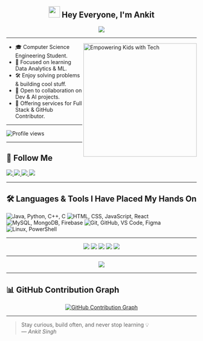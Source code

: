 <!-- ======================================================
😎 Animated Welcome Header
====================================================== -->
<h2 align="center">
  <img src="https://emojis.slackmojis.com/emojis/images/1531849430/4246/blob-sunglasses.gif?1531849430" width="30"/>
  Hey Everyone, I'm Ankit
</h2>

<!-- Animated typing text using Typing SVG -->
<p align="center">
  <a href="https://git.io/typing-svg">
    <img src="https://readme-typing-svg.demolab.com?font=Roboto,sans-serif&size=40&pause=1000&color=40c463&center=true&vCenter=true&random=false&width=1200&lines=%F0%9F%92%BB+%22Crafting+Code%2C+Building+Dreams%22;+%F0%9F%92%BB+Welcome+to+My+GitHub+Universe!" />
  </a>
</p>

---

<!-- Side image for personality touch -->
<img align="right" alt="Empowering Kids with Tech" width="300" src="https://raw.githubusercontent.com/AnkitSingh1827/Ankitsingh1827/main/_Empowering%20Kids%20with%20Social%20Tech%20%26%20Robotics_%20The%20Future%20of%20Learning%20%F0%9F%9A%80%F0%9F%A4%96_.jpeg">


<!-- Brief intro skills banner -->
- 🎓 Computer Science Engineering Student.
- 📖 Focused on learning Data Analytics & ML.
- 🛠️ Enjoy solving problems & building cool stuff.
- 👥 Open to collaboration on Dev & AI projects.
- 🔧 Offering services for Full Stack & GitHub Contributor.

---

<!-- ======================================================
👀 GitHub Profile Views
====================================================== -->
<div align="start">
  <img src="https://komarev.com/ghpvc/?username=AnkitSingh1827&style=flat&color=brightgreen" alt="Profile views"/>
</div>

---

<!-- ======================================================
🔗 Social Links Section
====================================================== -->
## 🔗 Follow Me

<div align="start">
  <a href="mailto:ankitsinghrathore756756@gmail.com" target="_blank">
    <img src="https://img.shields.io/badge/Gmail-EA4335?style=for-the-badge&logo=Gmail&logoColor=white" />
  </a>

  <a href="https://instagram.com/ankitrathore.05" target="_blank">
    <img src="https://img.shields.io/badge/Instagram-E4405F?style=for-the-badge&logo=Instagram&logoColor=white" />
  </a>

  <a href="https://www.linkedin.com/in/ankit-singh257" target="_blank">
    <img src="https://img.shields.io/badge/LinkedIn-0A66C2?style=for-the-badge&logo=LinkedIn&logoColor=white" />
  </a>

  <a href="https://wa.me/916205975874" target="_blank">
    <img src="https://img.shields.io/badge/WhatsApp-25D366?style=for-the-badge&logo=WhatsApp&logoColor=white" />
  </a>
</div>

---
<!-- 🌟 Languages & Tools Section -->
<!-- Purpose: Showcase your tech stack at a glance using icons -->

## 🛠️ Languages & Tools I Have Placed My Hands On

<!-- Align the icons to the left, you can change to center if needed -->
<p align="left">

  <!-- Programming Languages -->
  <img src="https://skillicons.dev/icons?i=java,py,cpp,c" title="Java, Python, C++, C" />
  
  <!-- Web Development -->
  <img src="https://skillicons.dev/icons?i=html,css,js,react" title="HTML, CSS, JavaScript, React" />
  
  <!-- Database & Cloud -->
  <img src="https://skillicons.dev/icons?i=mysql,mongodb,firebase" title="MySQL, MongoDB, Firebase" />

  <!-- Tools & Platforms -->
  <img src="https://skillicons.dev/icons?i=git,github,vscode,figma" title="Git, GitHub, VS Code, Figma" />
  
  <!-- OS & CLI -->
  <img src="https://skillicons.dev/icons?i=linux,powershell" title="Linux, PowerShell" />

</p>

---
<!-- ======================================================
📊 GitHub Summary Cards
====================================================== -->
<div align="center">

  <!-- General profile details -->
  <img src="http://github-profile-summary-cards.vercel.app/api/cards/profile-details?username=AnkitSingh1827&theme=github_dark" />

  <!-- GitHub stats overview -->
  <img src="http://github-profile-summary-cards.vercel.app/api/cards/stats?username=AnkitSingh1827&theme=github_dark" />

  <!-- Active coding hours -->
  <img src="http://github-profile-summary-cards.vercel.app/api/cards/productive-time?username=AnkitSingh1827&theme=github_dark&utcOffset=8" />

  <!-- Most used languages in repos -->
  <img src="http://github-profile-summary-cards.vercel.app/api/cards/repos-per-language?username=AnkitSingh1827&theme=github_dark" />

  <!-- Most committed languages -->
  <img src="http://github-profile-summary-cards.vercel.app/api/cards/most-commit-language?username=AnkitSingh1827&theme=github_dark" />

</div>

---

<!-- ======================================================
🏆 GitHub Trophy Showcase
====================================================== -->
<p align="center">
  <img src="https://github-profile-trophy.vercel.app/?username=AnkitSingh1827&theme=onedark&column=-1&title=Repositories,Stars,Commits,Followers,PullRequest,MultipleLang&margin-w=10" />
</p>


---

<!-- ======================================================
📈 Contribution Graph (clickable + themed)
====================================================== -->
## 📊 GitHub Contribution Graph

<p align="center">
  <a href="https://github.com/AnkitSingh1827/github-readme-activity-graph">
    <img src="https://github-readme-activity-graph.vercel.app/graph?username=AnkitSingh1827&bg_color=0d1117&color=ffffff&line=40c463&point=fff7e0&area=true&hide_border=true" alt="GitHub Contribution Graph" />
  </a>
</p>

---

<!-- ======================================================
💬 Final Thought
====================================================== -->
> Stay curious, build often, and never stop learning 💡  
> — *Ankit Singh*
